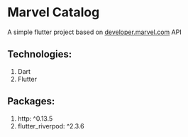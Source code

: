 # Marvel Catalog

A simple flutter project based on [developer.marvel.com](https://developer.marvel.com/) API

## Technologies:
1. Dart
2. Flutter

## Packages:
1. http: ^0.13.5
2. flutter_riverpod: ^2.3.6
